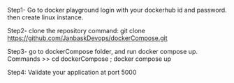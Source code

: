 Step1- Go to docker playground login with your dockerhub id and password. then create linux instance.

Step2- clone the repository
       command: git clone https://github.com/JanbaskDevops/dockerCompose.git

Step3- go to dockerCompose folder, and run docker compose up.
       Commands >> cd dockerCompose ; docker compose up

Step4: Validate your application at port 5000
